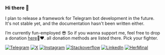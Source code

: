 ### Hi there 👋

I plan to release a framework for Telegram bot development in the future. It's not stable yet, and the documentation hasn't been written either.

I’m currently fun-employed 😎 So if you wanna support me, feel free to drop a donation [here](https://elatel.ir)💸❤️. all donation methods are listed there. Pick your fighter.

[![Telegram](https://img.shields.io/badge/telegram-0088cc?&style=for-the-badge&logoColor=white&logo=telegram)](https://t.me/nabeqe)
[![X](https://img.shields.io/badge/X.COM-000000?&style=for-the-badge&logoColor=white&logo=x)](https://x.com/nabegham)
[![Instagram](https://img.shields.io/badge/Instagram-962fbf?&style=for-the-badge&logoColor=white&logo=instagram)](https://instagram.com/nabeqe)
[![Stackoverflow](https://img.shields.io/badge/stackoverflow-%23F28032.svg?&style=for-the-badge&logo=stackoverflow&logoColor=white)](https://stackoverflow.com/users/4314962/nabeghe)
[![LinkedIn](https://img.shields.io/badge/linkedin-f0f0f0?&style=for-the-badge&logo=linkedin&logoColor=white&color=0e76a8)](https://www.linkedin.com/in/nabeghe/)
[![HerMinal](https://img.shields.io/badge/personal%20blog-f0f0f0?&style=for-the-badge&logoColor=white&color=1a1d24)](https://herminal.com)